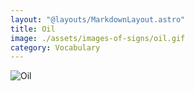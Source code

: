 ```yaml
---
layout: "@layouts/MarkdownLayout.astro"
title: Oil
image: ./assets/images-of-signs/oil.gif
category: Vocabulary
---
```


![Oil](@signs/oil.gif)
